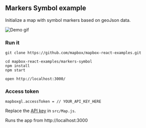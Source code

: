## Markers Symbol example

Initialize a map with symbol markers based on geoJson data.

![Demo gif](https://im.ezgif.com/tmp/ezgif-1-cfdab70cad.gif)

### Run it

    git clone https://github.com/mapbox/mapbox-react-examples.git

    cd mapbox-react-examples/markers-symbol
    npm install
    npm start

    open http://localhost:3000/

### Access token

    mapboxgl.accessToken = // YOUR_API_KEY_HERE

Replace the [API key](https://docs.mapbox.com/help/getting-started/access-tokens/) in `src/Map.js`.

Runs the app from http://localhost:3000
